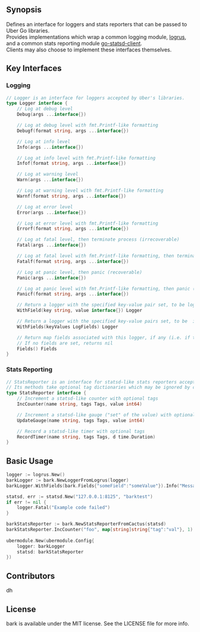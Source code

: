 ## Synopsis

Defines an interface for loggers and stats reporters that can be passed to Uber Go libraries.  
Provides implementations which wrap a common logging module, [logrus](https://github.com/Sirupsen/logrus), 
and a common stats reporting module [go-statsd-client](https://github.com/cactus/go-statsd-client).  
Clients may also choose to implement these interfaces themselves.

## Key Interfaces

### Logging

```go
// Logger is an interface for loggers accepted by Uber's libraries.
type Logger interface {
	// Log at debug level
	Debug(args ...interface{})

	// Log at debug level with fmt.Printf-like formatting
	Debugf(format string, args ...interface{})

	// Log at info level
	Info(args ...interface{})

	// Log at info level with fmt.Printf-like formatting
	Infof(format string, args ...interface{})

	// Log at warning level
	Warn(args ...interface{})

	// Log at warning level with fmt.Printf-like formatting
	Warnf(format string, args ...interface{})

	// Log at error level
	Error(args ...interface{})

	// Log at error level with fmt.Printf-like formatting
	Errorf(format string, args ...interface{})

	// Log at fatal level, then terminate process (irrecoverable)
	Fatal(args ...interface{})

	// Log at fatal level with fmt.Printf-like formatting, then terminate process (irrecoverable)
	Fatalf(format string, args ...interface{})

	// Log at panic level, then panic (recoverable)
	Panic(args ...interface{})

	// Log at panic level with fmt.Printf-like formatting, then panic (recoverable)
	Panicf(format string, args ...interface{})

	// Return a logger with the specified key-value pair set, to be logged in a subsequent normal logging call
	WithField(key string, value interface{}) Logger

	// Return a logger with the specified key-value pairs set, to be  included in a subsequent normal logging call
	WithFields(keyValues LogFields) Logger

	// Return map fields associated with this logger, if any (i.e. if this logger was returned from WithField[s])
	// If no fields are set, returns nil
	Fields() Fields
}
```

### Stats Reporting

```go
// StatsReporter is an interface for statsd-like stats reporters accepted by Uber's libraries.
// Its methods take optional tag dictionaries which may be ignored by concrete implementations.
type StatsReporter interface {
	// Increment a statsd-like counter with optional tags
	IncCounter(name string, tags Tags, value int64)

	// Increment a statsd-like gauge ("set" of the value) with optional tags
	UpdateGauge(name string, tags Tags, value int64)

	// Record a statsd-like timer with optional tags
	RecordTimer(name string, tags Tags, d time.Duration)
}
```

## Basic Usage

```go
logger := logrus.New()
barkLogger := bark.NewLoggerFromLogrus(logger)
barkLogger.WithFields(bark.Fields{"someField":"someValue"}).Info("Message")

statsd, err := statsd.New("127.0.0.1:8125", "barktest")
if err != nil {
    logger.Fatal("Example code failed")
}

barkStatsReporter := bark.NewStatsReporterFromCactus(statsd)  
barkStatsReporter.IncCounter("foo", map[string]string{"tag":"val"}, 1)
 
ubermodule.New(ubermodule.Config{
    logger: barkLogger
    statsd: barkStatsReporter
})
```

## Contributors

dh

## License

bark is available under the MIT license. See the LICENSE file for more info.
